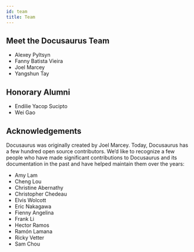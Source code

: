 ```yaml
---
id: team
title: Team
---
```


## Meet the Docusaurus Team

- Alexey Pyltsyn
- Fanny Batista Vieira
- Joel Marcey
- Yangshun Tay

## Honorary Alumni

- Endilie Yacop Sucipto
- Wei Gao

## Acknowledgements

Docusaurus was originally created by Joel Marcey. Today, Docusaurus has a few hundred open source contributors. We’d like to recognize a few people who have made significant contributions to Docusaurus and its documentation in the past and have helped maintain them over the years:

- Amy Lam
- Cheng Lou
- Christine Abernathy
- Christopher Chedeau
- Elvis Wolcott
- Eric Nakagawa
- Fienny Angelina
- Frank Li
- Hector Ramos
- Ramón Lamana
- Ricky Vetter
- Sam Chou

